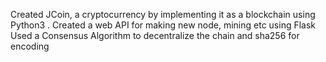 Created JCoin, a cryptocurrency by implementing it as a blockchain using Python3 .
Created a web API for making new node, mining etc using Flask
Used a Consensus Algorithm to decentralize the chain and sha256 for encoding
